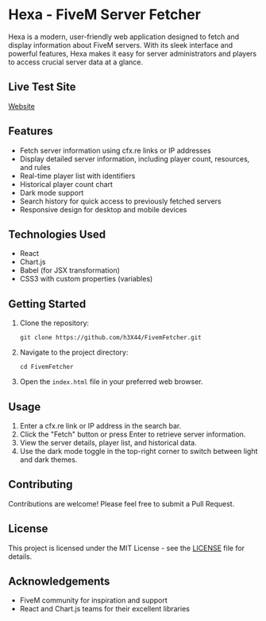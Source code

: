 # Hexa - FiveM Server Fetcher

Hexa is a modern, user-friendly web application designed to fetch and display information about FiveM servers. With its sleek interface and powerful features, Hexa makes it easy for server administrators and players to access crucial server data at a glance.

## Live Test Site
[Website](https://hh3x4.github.io/FivemFetcher/)

## Features

- Fetch server information using cfx.re links or IP addresses
- Display detailed server information, including player count, resources, and rules
- Real-time player list with identifiers
- Historical player count chart
- Dark mode support
- Search history for quick access to previously fetched servers
- Responsive design for desktop and mobile devices

## Technologies Used

- React
- Chart.js
- Babel (for JSX transformation)
- CSS3 with custom properties (variables)

## Getting Started

1. Clone the repository:
   ```
   git clone https://github.com/h3X44/FivemFetcher.git
   ```

2. Navigate to the project directory:
   ```
   cd FivemFetcher
   ```

3. Open the `index.html` file in your preferred web browser.

## Usage

1. Enter a cfx.re link or IP address in the search bar.
2. Click the "Fetch" button or press Enter to retrieve server information.
3. View the server details, player list, and historical data.
4. Use the dark mode toggle in the top-right corner to switch between light and dark themes.

## Contributing

Contributions are welcome! Please feel free to submit a Pull Request.

## License

This project is licensed under the MIT License - see the [LICENSE](LICENSE) file for details.

## Acknowledgements

- FiveM community for inspiration and support
- React and Chart.js teams for their excellent libraries
